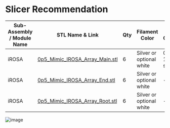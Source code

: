 # Slicer Recommendation 

|  **Sub-Assembly / Module Name** | **STL Name & Link** | **Qty** | **Filament Color** | **Slicer Comments** | **Approx Print Time [h:mm]** | **Approx Filament Used [g]** | **Approx Filament Used [m]** |
| ---- | --- | --- | --- | --- | --- | --- | --- |
| iROSA| [0p5_Mimic_IROSA_Array_Main.stl](https://github.com/ISS-Mimic/Mimic/blob/main/EXTRAs/Mini/3D_Printing/iROSA/0p5_Mimic_IROSA_Array_Main.stl) |6| Silver or optional white| 0.10mm; 10%; supports| 3h 42m| 17.34| 5.82| 
| iROSA| [0p5_Mimic_IROSA_Array_End.stl](https://github.com/ISS-Mimic/Mimic/blob/main/EXTRAs/Mini/3D_Printing/iROSA/0p5_Mimic_IROSA_Array_End.stl) |6| Silver or optional white| ----| ----| ----| ----| 
| iROSA| [0p5_Mimic_IROSA_Array_Root.stl](https://github.com/ISS-Mimic/Mimic/blob/main/EXTRAs/Mini/3D_Printing/iROSA/0p5_Mimic_IROSA_Array_Root.stl) |6| Silver or optional white| ----| ----| ----| ----| 
![image](https://github.com/ISS-Mimic/Mimic/assets/58833710/6bbec449-8f85-4eb1-bfe7-753559736384)
